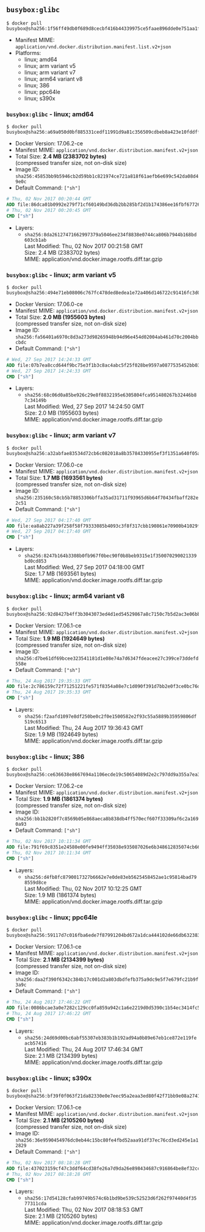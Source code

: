 ## `busybox:glibc`

```console
$ docker pull busybox@sha256:1f56ff49db0f689d8cecbf416b44339975ce5faae896dde0e751aa1f5593ab55
```

-	Manifest MIME: `application/vnd.docker.distribution.manifest.list.v2+json`
-	Platforms:
	-	linux; amd64
	-	linux; arm variant v5
	-	linux; arm variant v7
	-	linux; arm64 variant v8
	-	linux; 386
	-	linux; ppc64le
	-	linux; s390x

### `busybox:glibc` - linux; amd64

```console
$ docker pull busybox@sha256:a69a050d0bf885331cedf11991d9a81c356509cdbeb8a423e10fddffcb0189a2
```

-	Docker Version: 17.06.2-ce
-	Manifest MIME: `application/vnd.docker.distribution.manifest.v2+json`
-	Total Size: **2.4 MB (2383702 bytes)**  
	(compressed transfer size, not on-disk size)
-	Image ID: `sha256:45853bb9b5946cb2d59bb1c821974ce721a818f61aefb6e699c542da08d49e0c`
-	Default Command: `["sh"]`

```dockerfile
# Thu, 02 Nov 2017 00:20:44 GMT
ADD file:86dca01b0992e279f71cf60149bd36db2bb285bf2d1b174386ee16fbf67726bf in / 
# Thu, 02 Nov 2017 00:20:45 GMT
CMD ["sh"]
```

-	Layers:
	-	`sha256:8da26127471662997379a5046ee234f8838e0744ca806b7944b168bd603cb1ab`  
		Last Modified: Thu, 02 Nov 2017 00:21:58 GMT  
		Size: 2.4 MB (2383702 bytes)  
		MIME: application/vnd.docker.image.rootfs.diff.tar.gzip

### `busybox:glibc` - linux; arm variant v5

```console
$ docker pull busybox@sha256:494e71eb08006c767fc478ded8edea1e72a406d146722c91416fc3d0a334bd59
```

-	Docker Version: 17.06.0-ce
-	Manifest MIME: `application/vnd.docker.distribution.manifest.v2+json`
-	Total Size: **2.0 MB (1955603 bytes)**  
	(compressed transfer size, not on-disk size)
-	Image ID: `sha256:fa56401a6970c8d3a273d98265948b94d96e454d02004ab461d70c2004bbcbdc`
-	Default Command: `["sh"]`

```dockerfile
# Wed, 27 Sep 2017 14:24:33 GMT
ADD file:07b7ea8ccd644f9bc75e3f1b3c8ac4abc5f25f028be9597a0877535452bb0375 in / 
# Wed, 27 Sep 2017 14:24:33 GMT
CMD ["sh"]
```

-	Layers:
	-	`sha256:68c06d0a85be926c29e8f8832195e6305804fca951480267b32446b87c34149b`  
		Last Modified: Wed, 27 Sep 2017 14:24:50 GMT  
		Size: 2.0 MB (1955603 bytes)  
		MIME: application/vnd.docker.image.rootfs.diff.tar.gzip

### `busybox:glibc` - linux; arm variant v7

```console
$ docker pull busybox@sha256:a32abfae83534d72cb6c082018a8b35784330955ef3f1351a640f05a070e9524
```

-	Docker Version: 17.06.0-ce
-	Manifest MIME: `application/vnd.docker.distribution.manifest.v2+json`
-	Total Size: **1.7 MB (1693561 bytes)**  
	(compressed transfer size, not on-disk size)
-	Image ID: `sha256:235160c58cb5b78853306bffa35ad31711f93965d6b64f70434fbaff282e2c51`
-	Default Command: `["sh"]`

```dockerfile
# Wed, 27 Sep 2017 04:17:40 GMT
ADD file:ea8ab227a39f258f58f79333085b4093c3f8f317cbb190861e70900b41029ff0 in / 
# Wed, 27 Sep 2017 04:17:40 GMT
CMD ["sh"]
```

-	Layers:
	-	`sha256:8247b164b3308b0fb967f0bec90f0b8beb9315e1f350070290021339bd0cd853`  
		Last Modified: Wed, 27 Sep 2017 04:18:00 GMT  
		Size: 1.7 MB (1693561 bytes)  
		MIME: application/vnd.docker.image.rootfs.diff.tar.gzip

### `busybox:glibc` - linux; arm64 variant v8

```console
$ docker pull busybox@sha256:92d8427b4ff3b3043073ed4d1ed54529867a8c7150c7b5d2ac3e06bb2dc5bf1c
```

-	Docker Version: 17.06.1-ce
-	Manifest MIME: `application/vnd.docker.distribution.manifest.v2+json`
-	Total Size: **1.9 MB (1924649 bytes)**  
	(compressed transfer size, not on-disk size)
-	Image ID: `sha256:d7be61df69bcee323541181d1e08e74a7d6347fdeacee27c399ce73ddefd558e`
-	Default Command: `["sh"]`

```dockerfile
# Thu, 24 Aug 2017 19:35:33 GMT
ADD file:2c786159c72f71251221fe571f8354a08e7c1d090f391d7bb2e0f3ce0bc76dac in / 
# Thu, 24 Aug 2017 19:35:33 GMT
CMD ["sh"]
```

-	Layers:
	-	`sha256:f2aafd1097e8df250be0c2f0e1500582e2f93c55a5889b35959806df519c6513`  
		Last Modified: Thu, 24 Aug 2017 19:36:43 GMT  
		Size: 1.9 MB (1924649 bytes)  
		MIME: application/vnd.docker.image.rootfs.diff.tar.gzip

### `busybox:glibc` - linux; 386

```console
$ docker pull busybox@sha256:ce636638e8667694a1106ecde19c50654089d2e2c797dd9a355a7ea3d177bb52
```

-	Docker Version: 17.06.2-ce
-	Manifest MIME: `application/vnd.docker.distribution.manifest.v2+json`
-	Total Size: **1.9 MB (1861374 bytes)**  
	(compressed transfer size, not on-disk size)
-	Image ID: `sha256:bb1b2820f7c8569b05e868aeca8b838db4ff570ecf607f33309af6c2a1690a93`
-	Default Command: `["sh"]`

```dockerfile
# Thu, 02 Nov 2017 10:11:34 GMT
ADD file:791f69c8351e24580e00fe9494ff35038e935087026e6b348612835074cb66cc in / 
# Thu, 02 Nov 2017 10:11:34 GMT
CMD ["sh"]
```

-	Layers:
	-	`sha256:d4fb8fc8790017327b6662e7e0de83eb5625458452ae1c95814bad798559d8ce`  
		Last Modified: Thu, 02 Nov 2017 10:12:25 GMT  
		Size: 1.9 MB (1861374 bytes)  
		MIME: application/vnd.docker.image.rootfs.diff.tar.gzip

### `busybox:glibc` - linux; ppc64le

```console
$ docker pull busybox@sha256:59117d7c016fba6ede7f87991204bd672a1dca444102de66db632383507ed90b
```

-	Docker Version: 17.06.1-ce
-	Manifest MIME: `application/vnd.docker.distribution.manifest.v2+json`
-	Total Size: **2.1 MB (2134399 bytes)**  
	(compressed transfer size, not on-disk size)
-	Image ID: `sha256:daa2f390f6342c384b17c001d2a803dbdfefb375a9dc9e5f7e679fc21b9f3a9c`
-	Default Command: `["sh"]`

```dockerfile
# Thu, 24 Aug 2017 17:46:22 GMT
ADD file:0086bcae3a0e7282c129cc0fa859a942c1a6e2219d0d5390c1b54ec3414fc54d in / 
# Thu, 24 Aug 2017 17:46:22 GMT
CMD ["sh"]
```

-	Layers:
	-	`sha256:24d69d00bc6abf55307eb383b1b192ad94a0b89e67eb1ce872e119feacb57416`  
		Last Modified: Thu, 24 Aug 2017 17:46:34 GMT  
		Size: 2.1 MB (2134399 bytes)  
		MIME: application/vnd.docker.image.rootfs.diff.tar.gzip

### `busybox:glibc` - linux; s390x

```console
$ docker pull busybox@sha256:bf39f0f063f21da82330e0e7eec95a2eaa3ed80f42f71bb9e08a274131cbeb9c
```

-	Docker Version: 17.06.1-ce
-	Manifest MIME: `application/vnd.docker.distribution.manifest.v2+json`
-	Total Size: **2.1 MB (2105260 bytes)**  
	(compressed transfer size, not on-disk size)
-	Image ID: `sha256:36e9590454976dc0eb44c15bc80fe4fbd52aaa91df37ec76cd3ed245e1a12829`
-	Default Command: `["sh"]`

```dockerfile
# Thu, 02 Nov 2017 08:18:28 GMT
ADD file:437023159cf47c3ddf64cd38fe26a7d9da26e898434687c916864be8ef32cc4f in / 
# Thu, 02 Nov 2017 08:18:28 GMT
CMD ["sh"]
```

-	Layers:
	-	`sha256:17d54128cfab99749b574c6b1bd9be539c52523d6f262f97440d4f3577311cda`  
		Last Modified: Thu, 02 Nov 2017 08:18:53 GMT  
		Size: 2.1 MB (2105260 bytes)  
		MIME: application/vnd.docker.image.rootfs.diff.tar.gzip
